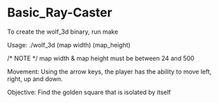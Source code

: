 # Basic_Ray-Caster

To create the wolf_3d binary, run make

Usage: ./wolf_3d (map width) (map_height)

/* NOTE */
map width & map height must be between 24 and 500

Movement: Using the arrow keys, the player has the ability to move left, right, up and down.

Objective: Find the golden square that is isolated by itself
